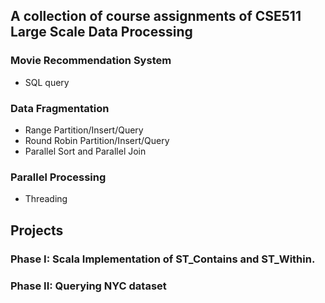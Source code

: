 ## A collection of course assignments of CSE511 Large Scale Data Processing

### Movie Recommendation System
* SQL query
### Data Fragmentation
* Range Partition/Insert/Query
* Round Robin Partition/Insert/Query
* Parallel Sort and Parallel Join 
### Parallel Processing
* Threading

## Projects
### Phase I: Scala Implementation of ST_Contains and ST_Within.
### Phase II: Querying NYC dataset
